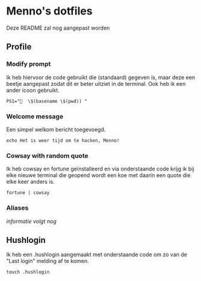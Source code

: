 # Menno's dotfiles

Deze README zal nog aangepast worden

## Profile

### Modify prompt

Ik heb hiervoor de code gebruikt die (standaard) gegeven is, maar deze een beetje aangepast zodat dit er beter uitziet in de terminal. Ook heb ik een ander icoon gebruikt.

`PS1="🦊  \$(basename \$(pwd)) "`

### Welcome message

Een simpel welkom bericht toegevoegd.

`echo Het is weer tijd om te hacken, Menno!`

### Cowsay with random quote

Ik heb cowsay en fortune geïnstalleerd en via onderstaande code krijg ik bij elke nieuwe terminal die geopend wordt een koe met daarin een quote die elke keer anders is.

`fortune | cowsay`

### Aliases

_informatie volgt nog_

## Hushlogin

Ik heb een .hushlogin aangemaakt met onderstaande code om zo van de "Last login" melding af te komen.

`touch .hushlogin`
